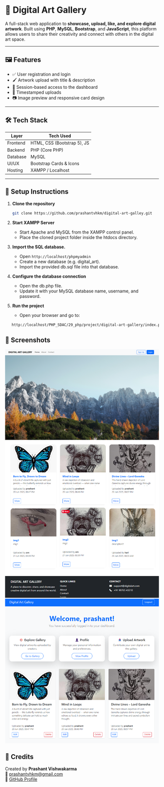 # 🎨 Digital Art Gallery

A full-stack web application to **showcase, upload, like, and explore digital artwork**. Built using **PHP**, **MySQL**, **Bootstrap**, and **JavaScript**, this platform allows users to share their creativity and connect with others in the digital art space.

---

## 🖼️ Features

- ✅ User registration and login
- 🖌️ Artwork upload with title & description
- 🔐 Session-based access to the dashboard
- 📅 Timestamped uploads
- 📷 Image preview and responsive card design

---

## 🛠️ Tech Stack

| Layer    | Tech Used                   |
| -------- | --------------------------- |
| Frontend | HTML, CSS (Bootstrap 5), JS |
| Backend  | PHP (Core PHP)              |
| Database | MySQL                       |
| UI/UX    | Bootstrap Cards & Icons     |
| Hosting  | XAMPP / Localhost           |

---

## 🚀 Setup Instructions

1. **Clone the repository**
   ```bash
   git clone https://github.com/prashantvhkm/digital-art-galley.git
   ```
2. **Start XAMPP Server**

   - Start Apache and MySQL from the XAMPP control panel.
   - Place the cloned project folder inside the htdocs directory.

3. **Import the SQL database.**

   - Open `http://localhost/phpmyadmin`
   - Create a new database (e.g. digital_art).
   - Import the provided db.sql file into that database.

4. **Configure the database connection**

   - Open the db.php file.
   - Update it with your MySQL database name, username, and password.

5. **Run the project**
   - Open your browser and go to:

```bash
   http://localhost/PHP_SDAC/29_php/project/digital-art-gallery/index.php
```

## 📸 Screenshots

![alt text](image.png)
![alt text](image-1.png)
![alt text](image-3.png)

## 🙏 Credits

Created by **Prashant Vishwakarma**  
📧 [prashantvhkm@gmail.com](mailto:prashantvhkm@gmail.com)  
🔗 [GitHub Profile](https://github.com/prashantvhkm)
